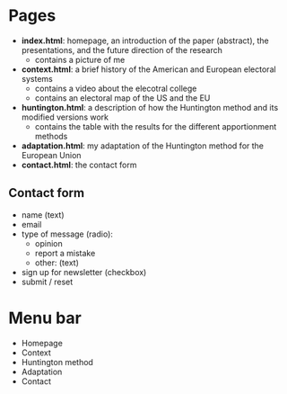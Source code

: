 # Pages
- **index.html**: homepage, an introduction of the paper (abstract), the presentations, and the future direction of the research
  - contains a picture of me
- **context.html**: a brief history of the American and European electoral systems
  - contains a video about the elecotral college
  - contains an electoral map of the US and the EU
- **huntington.html**: a description of how the Huntington method and its modified versions work
  - contains the table with the results for the different apportionment methods
- **adaptation.html**: my adaptation of the Huntington method for the European Union
- **contact.html**: the contact form
## Contact form
- name (text)
- email
- type of message (radio):
  - opinion
  - report a mistake
  - other: (text)
- sign up for newsletter (checkbox)
- submit / reset
# Menu bar
- Homepage
- Context
- Huntington method
- Adaptation
- Contact